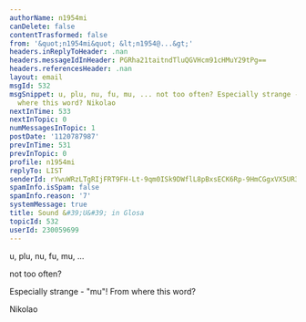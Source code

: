 ```yaml
---
authorName: n1954mi
canDelete: false
contentTrasformed: false
from: '&quot;n1954mi&quot; &lt;n1954@...&gt;'
headers.inReplyToHeader: .nan
headers.messageIdInHeader: PGRha21taitndTluQGVHcm91cHMuY29tPg==
headers.referencesHeader: .nan
layout: email
msgId: 532
msgSnippet: u, plu, nu, fu, mu, ... not too often? Especially strange - mu ! From
  where this word? Nikolao
nextInTime: 533
nextInTopic: 0
numMessagesInTopic: 1
postDate: '1120787987'
prevInTime: 531
prevInTopic: 0
profile: n1954mi
replyTo: LIST
senderId: rYwuWRzLTgRIjFRT9FH-Lt-9qm0ISk9DWflL8pBxsECK6Rp-9HmCGgxVX5UR3zGed_9ShvyRXT-d9YX_ILt0eA
spamInfo.isSpam: false
spamInfo.reason: '7'
systemMessage: true
title: Sound &#39;U&#39; in Glosa
topicId: 532
userId: 230059699
---
```


u, plu, nu, fu, mu, ...
 
not too often?

Especially strange - "mu"! From where this word?

Nikolao





